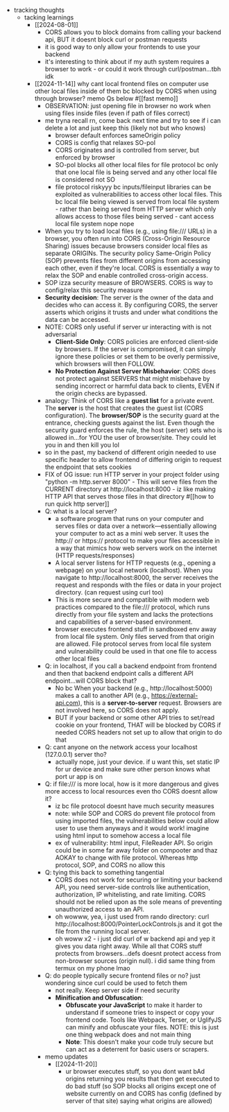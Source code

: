   * tracking thoughts
    * tacking learnings
      * [[2024-08-01]]
        * CORS allows you to block domains from calling your backend api, BUT it doesnt block curl or postman requests
        * it is good way to only allow your frontends to use your backend
        * it's interesting to think about if my auth system requires a browser to work - or could it work through curl/postman...tbh idk
      * [[2024-11-14]] why cant local frontend files on computer use other local files inside of them bc blocked by CORS when using through browser? memo Qs below #[[fast memo]]
        * OBSERVATION: just opening file in browser no work when using files inside files (even if path of files correct)
        * me tryna recall rn, come back next time and try to see if i can delete a lot and just keep this (likely not but who knows)
          * browser default enforces sameOrigin policy
          * CORS is config that relaxes SO-pol
          * CORS originates and is controlled from server, but enforced by browser
          * SO-pol blocks all other local files for file protocol bc only that one local file is being served and any other local file is considered not SO
          * file protocol riskyyy bc inputs/fileinput libraries can be exploited as vulnerabilities to access other local files. This bc local file being viewed is served from local file system - rather than being served from HTTP server which only allows access to those files being served - cant access local file system nope nope
        * When you try to load local files (e.g., using file:/// URLs) in a browser, you often run into CORS (Cross-Origin Resource Sharing) issues because browsers consider local files as separate ORIGINs. The security policy Same-Origin Policy (SOP) prevents files from different origins from accessing each other, even if they're local. CORS is essentially a way to relax the SOP and enable controlled cross-origin access.
        * SOP izza security measure of BROWSERS. CORS is way to config/relax this security measure
        * **Security decision**: The server is the owner of the data and decides who can access it. By configuring CORS, the server asserts which origins it trusts and under what conditions the data can be accessed.
        * NOTE: CORS only useful if server ur interacting with is not adversarial
          * **Client-Side Only**: CORS policies are enforced client-side by browsers. If the server is compromised, it can simply ignore these policies or set them to be overly permissive, which browsers will then FOLLOW.
          * **No Protection Against Server Misbehavior**: CORS does not protect against SERVERS that might misbehave by sending incorrect or harmful data back to clients, EVEN if the origin checks are bypassed.
        * analogy: Think of CORS like a **guest list** for a private event. The **server** is the host that creates the guest list (CORS configuration). The **browser/SOP** is the security guard at the entrance, checking guests against the list. Even though the security guard enforces the rule, the host (server) sets who is allowed in...for YOU the user of browser/site. They could let you in and then kill you lol
        * so in the past, my backend of different origin needed to use specific header to allow frontend of differing origin to request the endpoint that sets cookies
        * FIX of OG issue: run HTTP server in your project folder using "python -m http.server 8000" - This will serve files from the CURRENT directory at http://localhost:8000 - iz like making HTTP API that serves those files in that directory #[[how to run quick http server]]
        * Q: what is a local server?
          * a software program that runs on your computer and serves files or data over a network—essentially allowing your computer to act as a mini web server. It uses the http:// or https:// protocol to make your files accessible in a way that mimics how web servers work on the internet (HTTP requests/responses)
          * A local server listens for HTTP requests (e.g., opening a webpage) on your local network (localhost). When you navigate to http://localhost:8000, the server receives the request and responds with the files or data in your project directory. (can request using curl too)
          * This is more secure and compatible with modern web practices compared to the file:/// protocol, which runs directly from your file system and lacks the protections and capabilities of a server-based environment.
          * browser executes frontend stuff in sandboxed env away from local file system. Only files served from that origin are allowed. File protocol serves from local file system and vulnerability could be used in that one file to access other local files
        * Q: in localhost, if you call a backend endpoint from frontend and then that backend endpoint calls a different API endpoint...will CORS block that?
          * No bc When your backend (e.g., http://localhost:5000) makes a call to another API (e.g., https://external-api.com), this is a **server-to-server** request. Browsers are not involved here, so CORS does not apply.
          * BUT if your backend or some other API tries to set/read cookie on your frontend, THAT will be blocked by CORS if needed CORS headers not set up to allow that origin to do that
        * Q: cant anyone on the network access your localhost (127.0.0.1) server tho?
          * actually nope, just your device. if u want this, set static IP for ur device and make sure other person knows what port ur app is on
        * Q: if file:/// is more local, how is it more dangerous and gives more access to local resources even tho CORS doesnt allow it?
          * iz bc file protocol doesnt have much security measures
          * note: while SOP and CORS do prevent file protocol from using imported files, the vulnerabilities below could allow user to use them anyways and it would work! imagine using html input to somehow access a local file
          * ex of vulnerability: html input, FileReader API. So origin could be in some far away folder on compooter and thaz AOKAY to change with file protocol. Whereas http protocol, SOP, and CORS no allow this
        * Q: tying this back to something tangential
          * CORS does not work for securing or limiting your backend API, you need server-side controls like authentication, authorization, IP whitelisting, and rate limiting. CORS should not be relied upon as the sole means of preventing unauthorized access to an API.
          * oh wowww, yea, i just used from rando directory: curl http://localhost:8000/PointerLockControls.js and it got the file from the running local server. 
          * oh woww x2 - i just did curl of w backend api and yep it gives you data right away. While all that CORS stuff protects from browsers...defs doesnt protect access from non-browser sources (origin null). i did same thing from termux on my phone lmao
        * Q: do people typically secure frontend files or no? just wondering since curl could be used to fetch them
          * not really. Keep server side if need security
          * **Minification and Obfuscation**:
            * **Obfuscate your JavaScript** to make it harder to understand if someone tries to inspect or copy your frontend code. Tools like Webpack, Terser, or UglifyJS can minify and obfuscate your files. NOTE: this is just one thing webpack does and not main thing
            * **Note**: This doesn't make your code truly secure but can act as a deterrent for basic users or scrapers.
        * memo updates
          * [[2024-11-20]]
            * ur browser executes stuff, so you dont want bAd origins returning you results that then get executed to do bad stuff (so SOP blocks all origins except one of website currently on and CORS has config (defined by server of that site) saying what origins are allowed)
